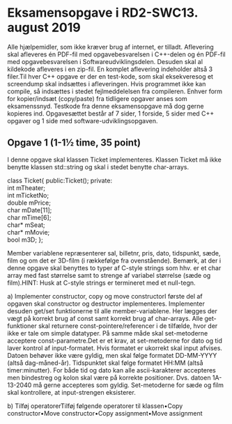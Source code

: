 
# Eksamensopgave i RD2-SWC13. august 2019

Alle hjælpemidler, som ikke kræver brug af internet, er tilladt. Aflevering   skal   afleveres   én   PDF-fil   med   opgavebesvarelsen   i   C++-delen   og   én   PDF-fil   med   opgavebesvarelsen  i  Softwareudviklingsdelen.  Desuden  skal  al  kildekode  afleveres  i  en  zip-fil. En komplet aflevering indeholder altså 3 filer.Til hver C++ opgave er der en test-kode, som skal eksekveresog et screendump skal indsættes i afleveringen.  Hvis  programmet  ikke  kan  compile,  så  indsættes  i  stedet  fejlmeddelelsen  fra compileren. Enhver form for kopier/indsæt (copy/paste) fra tidligere opgaver anses som eksamenssnyd. Testkode fra denne eksamensopgave må dog gerne kopieres ind. Opgavesættet  består  af  7  sider,  1  forside,  5  sider  med  C++  opgaver  og  1  side  med  software-udviklingsopgaven.

## Opgave 1 (1-1½ time, 35 point) 
I denne opgave skal klassen Ticket implementeres. Klassen Ticket må ikke benytte klassen std::string og skal i stedet benytte char-arrays. 

class Ticket{ 
public:Ticket(); 
private:    
int mTheater;    
int mTicketNo;    
double mPrice;    
char mDate[11];     
char mTime[6];     
char* mSeat;    
char* mMovie;    
bool m3D;
}; 

Member variablene repræsenterer sal, billetnr, pris, dato, tidspunkt, sæde, film og om det er 3D-film (i rækkefølge fra ovenstående). Bemærk, at der i denne opgave skal benyttes to typer af C-style strings som hhv. er et char array med fast størrelse samt to strenge af variabel størrelse (sæde og film).HINT: Husk at C-style strings er termineret med et null-tegn. 

a) Implementer constructor, copy og move constructorI første del af opgaven skal constructor og destructor implementeres. Implementer desuden get/set funktionerne til alle member-variablene. Her lægges der vægt på korrekt brug af const samt korrekt brug af char-arrays. Alle get-funktioner skal returnere const-pointere/referencer i de tilfælde, hvor der ikke er tale om simple datatyper. På samme måde skal set-metoderne acceptere const-parametre.Det er et krav, at set-metoderne for dato og tid laver kontrol af input-formatet. Hvis formatet er ukorrekt skal input afvises. Datoen behøver ikke være gyldig, men skal følge formatet DD-MM-YYYY (altså dag-måned-år). Tidspunktet skal følge formatet HH:MM (altså timer:minutter). For både tid og dato kan alle ascii-karakterer accepteres men bindestreg og kolon skal være på korrekte positioner. Dvs. datoen 1A-13-2040 må gerne accepteres som gyldig. Set-metoderne for sæde og film skal kontrollere, at input-strengen eksisterer.

b) Tilføj operatorerTilføj følgende operatorer til klassen•Copy constructor•Move constructor•Copy assignment•Move assignment

